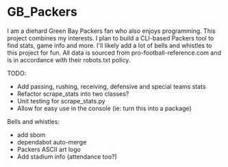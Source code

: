 # GB_Packers
I am a diehard Green Bay Packers fan who also enjoys programming. This project combines my interests. I plan to build a CLI-based Packers tool to find stats, game info and more. I'll likely add a lot of bells and whistles to this project for fun. All data is sourced from pro-football-reference.com and is in accordance with their robots.txt policy.

TODO:
* Add passing, rushing, receiving, defensive and special teams stats
* Refactor scrape_stats into two classes?
* Unit testing for scrape_stats.py
* Allow for easy use in the console (ie: turn this into a package)

Bells and whistles:
* add sbom
* dependabot auto-merge
* Packers ASCII art logo
* Add stadium info (attendance too?)
